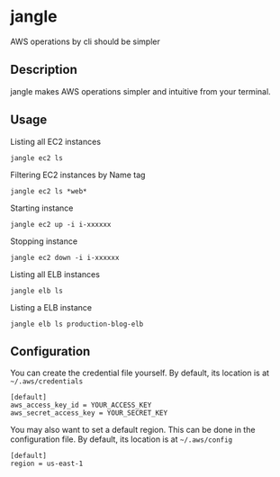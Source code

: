# jangle

AWS operations by cli should be simpler


## Description

jangle makes AWS operations simpler and intuitive from your terminal.

## Usage

Listing all EC2 instances

```
jangle ec2 ls
```

Filtering EC2 instances by Name tag

```
jangle ec2 ls *web*
```

Starting instance

```
jangle ec2 up -i i-xxxxxx
```

Stopping instance

```
jangle ec2 down -i i-xxxxxx
```

Listing all ELB instances

```
jangle elb ls
```

Listing a ELB instance

```
jangle elb ls production-blog-elb
```


## Configuration

You can create the credential file yourself. By default, its location is at ```~/.aws/credentials```

```
[default]
aws_access_key_id = YOUR_ACCESS_KEY
aws_secret_access_key = YOUR_SECRET_KEY
```


You may also want to set a default region. This can be done in the configuration file. By default, its location is at ```~/.aws/config```

```
[default]
region = us-east-1
```
